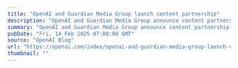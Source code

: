 ```yaml
---
title: "OpenAI and Guardian Media Group launch content partnership"
description: "OpenAI and Guardian Media Group announce content partnership to bring Guardian news content to ChatGPT."
summary: "OpenAI and Guardian Media Group announce content partnership to bring Guardian news content to ChatGPT."
pubDate: "Fri, 14 Feb 2025 07:00:00 GMT"
source: "OpenAI Blog"
url: "https://openai.com/index/openai-and-guardian-media-group-launch-content-partnership"
thumbnail: ""
---
```



